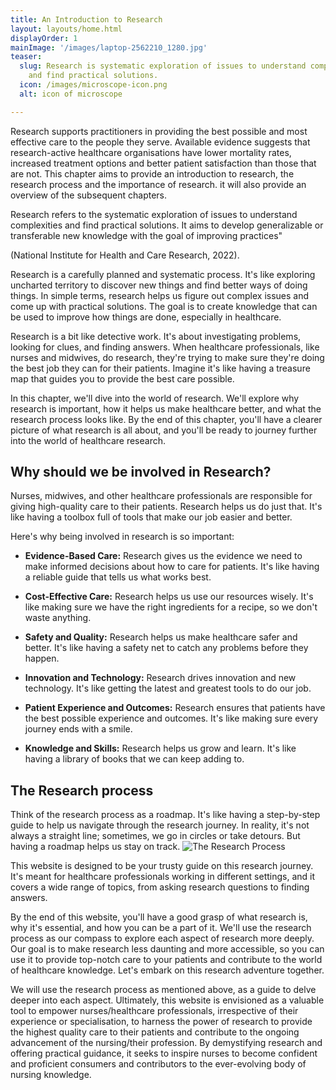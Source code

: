 ```yaml
---
title: An Introduction to Research
layout: layouts/home.html
displayOrder: 1
mainImage: '/images/laptop-2562210_1280.jpg'
teaser:
  slug: Research is systematic exploration of issues to understand complexities
    and find practical solutions.
  icon: /images/microscope-icon.png
  alt: icon of microscope

---
```


Research supports practitioners in providing the best possible and most effective care to the people they serve. Available evidence suggests that research-active healthcare organisations have lower mortality rates, increased treatment options and better patient satisfaction than those that are not.  This chapter aims to provide an introduction to research, the research process and the importance of research. it will also provide an overview of the subsequent chapters. 

<div class="w3-panel w3-leftbar w3-sand">
<p class="w3-large">Research refers to the systematic exploration of issues to understand complexities and find practical solutions. It aims to develop generalizable or transferable new knowledge with the goal of improving practices"</p>
(National Institute for Health and Care Research, 2022).
</div>

Research is a carefully planned and systematic process. It's like exploring uncharted territory to discover new things and find better ways of doing things. In simple terms, research helps us figure out complex issues and come up with practical solutions. The goal is to create knowledge that can be used to improve how things are done, especially in healthcare.

Research is a bit like detective work. It's about investigating problems, looking for clues, and finding answers. When healthcare professionals, like nurses and midwives, do research, they're trying to make sure they're doing the best job they can for their patients. Imagine it's like having a treasure map that guides you to provide the best care possible.

In this chapter, we'll dive into the world of research. We'll explore why research is important, how it helps us make healthcare better, and what the research process looks like. By the end of this chapter, you'll have a clearer picture of what research is all about, and you'll be ready to journey further into the world of healthcare research.

## Why should we be involved in Research? 
Nurses, midwives, and other healthcare professionals are responsible for giving high-quality care to their patients. Research helps us do just that. It's like having a toolbox full of tools that make our job easier and better. 

Here's why being involved in research is so important: 

- **Evidence-Based Care:** Research gives us the evidence we need to make informed decisions about how to care for patients. It's like having a reliable guide that tells us what works best.

- **Cost-Effective Care:** Research helps us use our resources wisely. It's like making sure we have the right ingredients for a recipe, so we don't waste anything.

- **Safety and Quality:** Research helps us make healthcare safer and better. It's like having a safety net to catch any problems before they happen.

- **Innovation and Technology:** Research drives innovation and new technology. It's like getting the latest and greatest tools to do our job.

- **Patient Experience and Outcomes:** Research ensures that patients have the best possible experience and outcomes. It's like making sure every journey ends with a smile.

- **Knowledge and Skills:** Research helps us grow and learn. It's like having a library of books that we can keep adding to.

## The Research process

Think of the research process as a roadmap. It's like having a step-by-step guide to help us navigate through the research journey. In reality, it's not always a straight line; sometimes, we go in circles or take detours. But having a roadmap helps us stay on track.
![The Research Process](/assets/img/research-process.jpg)

This website is designed to be your trusty guide on this research journey. It's meant for healthcare professionals working in different settings, and it covers a wide range of topics, from asking research questions to finding answers.

By the end of this website, you'll have a good grasp of what research is, why it's essential, and how you can be a part of it. We'll use the research process as our compass to explore each aspect of research more deeply. Our goal is to make research less daunting and more accessible, so you can use it to provide top-notch care to your patients and contribute to the world of healthcare knowledge. Let's embark on this research adventure together.

We will use the research process as mentioned above, as a guide to delve deeper into each aspect. Ultimately, this website is envisioned as a valuable tool to empower nurses/healthcare professionals, irrespective of their experience or specialisation, to harness the power of research to provide the highest quality care to their patients and contribute to the ongoing advancement of the nursing/their profession. By demystifying research and offering practical guidance, it seeks to inspire nurses to become confident and proficient consumers and contributors to the ever-evolving body of nursing knowledge. 